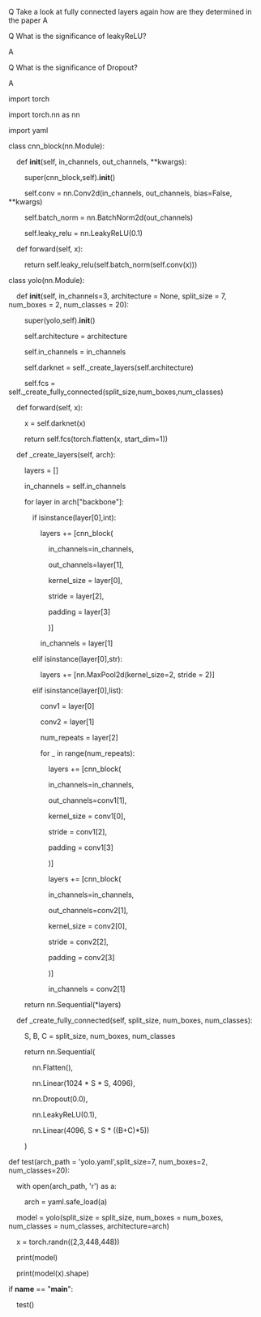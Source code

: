 Q
Take a look at fully connected layers again
	how are they determined in the paper
A

Q
What is the significance of leakyReLU?

A

Q
What is the significance of Dropout?

A

import torch

import torch.nn as nn

import yaml

  

class cnn_block(nn.Module):

    def __init__(self, in_channels, out_channels, **kwargs):

        super(cnn_block,self).__init__()

        self.conv = nn.Conv2d(in_channels, out_channels, bias=False, **kwargs)

        self.batch_norm = nn.BatchNorm2d(out_channels)

        self.leaky_relu = nn.LeakyReLU(0.1)

  

    def forward(self, x):

        return self.leaky_relu(self.batch_norm(self.conv(x)))

  

class yolo(nn.Module):

    def __init__(self, in_channels=3, architecture = None, split_size = 7, num_boxes = 2, num_classes = 20):

        super(yolo,self).__init__()

        self.architecture = architecture

        self.in_channels = in_channels

        self.darknet = self._create_layers(self.architecture)

        self.fcs = self._create_fully_connected(split_size,num_boxes,num_classes)

  

    def forward(self, x):

        x = self.darknet(x)

        return self.fcs(torch.flatten(x, start_dim=1))

    def _create_layers(self, arch):

        layers = []

        in_channels = self.in_channels

        for layer in arch["backbone"]:

            if isinstance(layer[0],int):

                layers += [cnn_block(

                    in_channels=in_channels,

                    out_channels=layer[1],

                    kernel_size = layer[0],

                    stride = layer[2],

                    padding = layer[3]

                    )]

                in_channels = layer[1]

            elif isinstance(layer[0],str):

                layers += [nn.MaxPool2d(kernel_size=2, stride = 2)]

  

            elif isinstance(layer[0],list):

                conv1 = layer[0]

                conv2 = layer[1]

                num_repeats = layer[2]

  

                for _ in range(num_repeats):

                    layers += [cnn_block(

                    in_channels=in_channels,

                    out_channels=conv1[1],

                    kernel_size = conv1[0],

                    stride = conv1[2],

                    padding = conv1[3]

                    )]

                    layers += [cnn_block(

                    in_channels=in_channels,

                    out_channels=conv2[1],

                    kernel_size = conv2[0],

                    stride = conv2[2],

                    padding = conv2[3]

                    )]

                    in_channels = conv2[1]

        return nn.Sequential(*layers)

    def _create_fully_connected(self, split_size, num_boxes, num_classes):

        S, B, C = split_size, num_boxes, num_classes

        return nn.Sequential(

            nn.Flatten(),

            nn.Linear(1024 * S * S, 4096),

            nn.Dropout(0.0),

            nn.LeakyReLU(0.1),

            nn.Linear(4096, S * S * ((B+C)*5))

        )

  

def test(arch_path = 'yolo.yaml',split_size=7, num_boxes=2, num_classes=20):

    with open(arch_path, 'r') as a:

        arch = yaml.safe_load(a)

  

    model = yolo(split_size = split_size, num_boxes = num_boxes, num_classes = num_classes, architecture=arch)

    x = torch.randn((2,3,448,448))

    print(model)

    print(model(x).shape)

  
  

if __name__ == "__main__":

  

    test()


